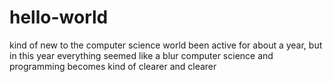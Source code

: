 # hello-world
kind of new to the computer science world
been active for about a year, but in this year everything seemed like a blur
computer science and programming becomes kind of clearer and clearer
